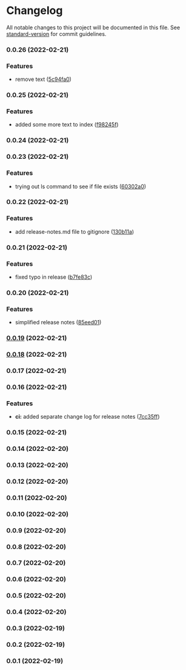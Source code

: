 # Changelog

All notable changes to this project will be documented in this file. See [standard-version](https://github.com/conventional-changelog/standard-version) for commit guidelines.

### 0.0.26 (2022-02-21)


### Features

* remove text ([5c94fa0](https://github.com/nevyk/actions-testing/commit/5c94fa0d41f28a6f0ca9331bb34fe80237f57717))

### 0.0.25 (2022-02-21)


### Features

* added some more text to index ([f98245f](https://github.com/nevyk/actions-testing/commit/f98245f6b95ad3cc9c2edfddb64c2c9f2688e9df))

### 0.0.24 (2022-02-21)

### 0.0.23 (2022-02-21)


### Features

* trying out ls command to see if file exists ([60302a0](https://github.com/nevyk/actions-testing/commit/60302a0b5deb71332fbe3a9eb5e5cad57781be2c))

### 0.0.22 (2022-02-21)


### Features

* add release-notes.md file to gitignore ([130b11a](https://github.com/nevyk/actions-testing/commit/130b11a69f8e3cc3d677eb038612be45e6d5ccc5))

### 0.0.21 (2022-02-21)


### Features

* fixed typo in release ([b7fe83c](https://github.com/nevyk/actions-testing/commit/b7fe83c95420205f470b5938ca490fbb823ba376))

### 0.0.20 (2022-02-21)


### Features

* simplified release notes ([85eed01](https://github.com/nevyk/actions-testing/commit/85eed01d2bcdf344123f18d9e72a66707442721e))

### [0.0.19](https://github.com/nevyk/actions-testing/compare/v0.0.18...v0.0.19) (2022-02-21)

### [0.0.18](https://github.com/nevyk/actions-testing/compare/v0.0.17...v0.0.18) (2022-02-21)

### 0.0.17 (2022-02-21)

### 0.0.16 (2022-02-21)


### Features

* **ci:** added separate change log for release notes ([7cc35ff](https://github.com/nevyk/actions-testing/commit/7cc35ffa810e7fe1df31ff979b636fec8cc28643))

### 0.0.15 (2022-02-21)

### 0.0.14 (2022-02-20)

### 0.0.13 (2022-02-20)

### 0.0.12 (2022-02-20)

### 0.0.11 (2022-02-20)

### 0.0.10 (2022-02-20)

### 0.0.9 (2022-02-20)

### 0.0.8 (2022-02-20)

### 0.0.7 (2022-02-20)

### 0.0.6 (2022-02-20)

### 0.0.5 (2022-02-20)

### 0.0.4 (2022-02-20)

### 0.0.3 (2022-02-19)

### 0.0.2 (2022-02-19)

### 0.0.1 (2022-02-19)

